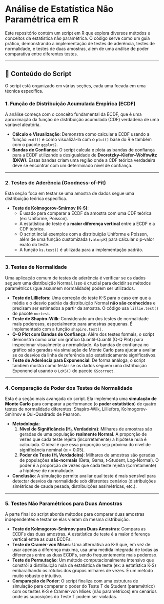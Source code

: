 # Análise de Estatística Não Paramétrica em R

Este repositório contém um script em R que explora diversos métodos e conceitos da estatística não paramétrica. O código serve como um guia prático, demonstrando a implementação de testes de aderência, testes de normalidade, e testes de duas amostras, além de uma análise de poder comparativa entre diferentes testes.

---

## 📜 Conteúdo do Script

O script está organizado em várias seções, cada uma focada em uma técnica específica.

### 1. Função de Distribuição Acumulada Empírica (ECDF)

A análise começa com o conceito fundamental da ECDF, que é uma aproximação da função de distribuição acumulada (CDF) verdadeira de uma variável aleatória.

-   **Cálculo e Visualização**: Demonstra como calcular a ECDF usando a função `ecdf()` e como visualizá-la com o `plot()` base do R e também com o pacote `ggplot2`.
-   **Bandas de Confiança**: O script calcula e plota as bandas de confiança para a ECDF utilizando a desigualdade de **Dvoretzky–Kiefer–Wolfowitz (DKW)**. Essas bandas criam uma região onde a CDF teórica verdadeira deve se encontrar com um determinado nível de confiança.



---

### 2. Testes de Aderência (Goodness-of-Fit)

Esta seção foca em testar se uma amostra de dados segue uma distribuição teórica específica.

-   **Teste de Kolmogorov-Smirnov (K-S)**:
    -   É usado para comparar a ECDF da amostra com uma CDF teórica (ex: Uniforme, Poisson).
    -   A estatística de teste é a **maior diferença vertical** entre a ECDF e a CDF teórica.
    -   O script inclui exemplos com a distribuição Uniforme e Poisson, além de uma função customizada (`valorpK`) para calcular o p-valor exato do teste.
    -   A função `ks.test()` é utilizada para a implementação padrão.

---

### 3. Testes de Normalidade

Uma aplicação comum de testes de aderência é verificar se os dados seguem uma distribuição Normal. Isso é crucial para decidir se métodos paramétricos (que assumem normalidade) podem ser utilizados.

-   **Teste de Lilliefors**: Uma correção do teste K-S para o caso em que a média e o desvio padrão da distribuição Normal **não são conhecidos** e precisam ser estimados a partir da amostra. O código usa `lillie.test()` do pacote `nortest`.
-   **Teste de Shapiro-Wilk**: Considerado um dos testes de normalidade mais poderosos, especialmente para amostras pequenas. É implementado com a função `shapiro.test()`.
-   **Q-Q Plot com Bandas de Confiança**: Além dos testes formais, o script demonstra como criar um gráfico Quantil-Quantil (Q-Q Plot) para inspecionar visualmente a normalidade. As bandas de confiança no gráfico são geradas via simulação de Monte Carlo para ajudar a avaliar se os desvios da linha de referência são estatisticamente significativos.
-   **Teste de Aderência para Exponencial**: De forma análoga, o script também mostra como testar se os dados seguem uma distribuição Exponencial usando o `LcKS()` do pacote `KScorrect`.



---

### 4. Comparação de Poder dos Testes de Normalidade

Esta é a seção mais avançada do script. Ela implementa uma **simulação de Monte Carlo** para comparar a performance (o **poder estatístico**) de quatro testes de normalidade diferentes: Shapiro-Wilk, Lilliefors, Kolmogorov-Smirnov e Qui-Quadrado de Pearson.

-   **Metodologia**:
    1.  **Nível de Significância (H₀ Verdadeira)**: Milhares de amostras são geradas de uma população **realmente Normal**. A proporção de vezes que cada teste rejeita (incorretamente) a hipótese nula é calculada. O ideal é que essa proporção seja próxima do nível de significância nominal (α = 0.05).
    2.  **Poder do Teste (H₁ Verdadeira)**: Milhares de amostras são geradas de populações **não-normais** (Beta, Gama, t-Student, Log-Normal). O poder é a proporção de vezes que cada teste rejeita (corretamente) a hipótese de normalidade.
-   **Conclusão**: A simulação permite avaliar qual teste é mais sensível para detectar desvios da normalidade sob diferentes cenários (distribuições simétricas de cauda pesada, distribuições assimétricas, etc.).

---

### 5. Testes Não Paramétricos para Duas Amostras

A parte final do script aborda métodos para comparar duas amostras independentes e testar se elas vieram da mesma distribuição.

-   **Teste de Kolmogorov-Smirnov para Duas Amostras**: Compara as ECDFs das duas amostras. A estatística de teste é a maior diferença vertical entre as duas ECDFs.
-   **Teste de Cramér-von Mises**: Uma alternativa ao K-S que, em vez de usar apenas a diferença máxima, usa uma medida integrada de todas as diferenças entre as duas ECDFs, sendo frequentemente mais poderoso.
-   **Teste de Permutação**: Um método computacionalmente intensivo que constrói a distribuição nula da estatística de teste (ex: a estatística K-S) embaralhando os rótulos dos grupos milhares de vezes. É um método muito robusto e intuitivo.
-   **Comparação de Poder**: O script finaliza com uma estrutura de simulação para comparar o poder do Teste T de Student (paramétrico) com os testes K-S e Cramér-von Mises (não paramétricos) em cenários onde as suposições do Teste T podem ser violadas.
